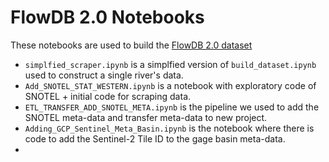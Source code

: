 # FlowDB 2.0 Notebooks

These notebooks are used to build the [FlowDB 2.0 dataset](https://flow-forecast.atlassian.net/wiki/spaces/FF/pages/1178501121/FlowDB+2.0)

- `simplfied_scraper.ipynb` is a simplfied version of `build_dataset.ipynb` used to construct a single river's data. 
- `Add_SNOTEL_STAT_WESTERN.ipynb` is a notebook with exploratory code of SNOTEL + initial code for scraping data. 
- `ETL_TRANSFER_ADD_SNOTEL_META.ipynb` is the pipeline we used to add the SNOTEL meta-data and transfer meta-data to new project.
- `Adding_GCP_Sentinel_Meta_Basin.ipynb` is the notebook where there is code to add the Sentinel-2 Tile ID to the gage basin meta-data.
- 
  

